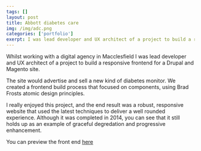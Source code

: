 ```yaml
---
tags: []
layout: post
title: Abbott diabetes care
img: /img/adc.png
categories: ['portfolio']
exerpt: I was lead developer and UX architect of a project to build a responsive front end for a Drupal and Magento site.
---
```


Whilst working with a digital agency in Macclesfield I was lead developer and UX architect of a project to build a responsive frontend for a Drupal and Magento site.

The site would advertise and sell a new kind of diabetes monitor. We created a frontend build process that focused on components, using Brad Frosts atomic design principles.

I really enjoyed this project, and the end result was a robust, responsive website that used the latest techniques to deliver a well rounded experience. Although it was completed in 2014, you can see that it still holds up as an example of graceful degredation and progressive enhancement. 

You can preview the front end [here](/examples/fsl/index.html)
